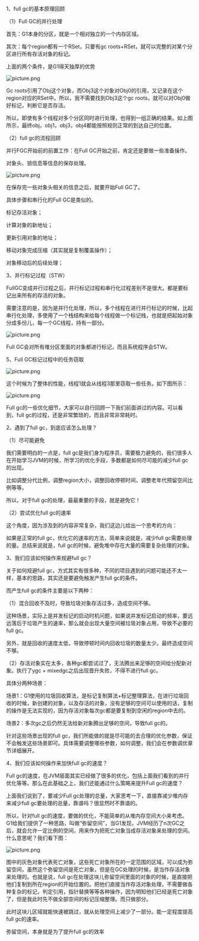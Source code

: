 1、full gc的基本原理回顾

（1）Full GC的并行处理

首先：G1本身的分区，就是一个相对独立的一个内存区域。

其次：每个region都有一个RSet，只要有gc roots+RSet，就可以完整的对某个分区进行所有存活对象的标记。

上面的两个条件，是G1得天独厚的优势

![picture.png](http://wechatapppro-1252524126.cdn.xiaoeknow.com/apppuKyPtrl1086/image/ueditor/62911700_1646624258.png?imageView2/2/q/80%7CimageMogr2/ignore-error/1)

Gc roots引用了Obj这个对象，而Obj3这个对象对Obj0的引用，又记录在这个region对应的RSet中。所以，我不需要找到Obj3这个gc roots，就可以对Obj0做好标记，判断它是否存活。

 

所以，即使有多个线程对多个分区同时进行处理，也得到一组正确的结果。如上图所示，最终obj，obj1，obj3，obj4都能按照规则正常的到达自己的位置。

（2）full gc的流程回顾

并行FGC开始前的前置工作：在Full GC开始之前，肯定还是要做一些准备操作。

对象头、锁信息等信息的保存处理。

![picture.png](http://wechatapppro-1252524126.cdn.xiaoeknow.com/apppuKyPtrl1086/image/ueditor/70865800_1646624258.png?imageView2/2/q/80%7CimageMogr2/ignore-error/1)

在保存完一些对象头相关的信息之后，就要开始Full GC了。

 

具体步骤和串行化的Full GC是类似的。

标记存活对象；

计算对象的新地址；

更新引用对象的地址；

移动对象完成压缩（其实就是复制覆盖操作）；

对象移动后的后续处理；

 

3、并行标记过程（STW）

FullGC变成并行过程之后，并行标记过程和串行化过程差别不是很大。都是要标记出来所有的存活的对象。

需要注意的是，因为是并行化处理，所以，多个线程在进行并行标记的时候，比起串行化处理，多使用了一个栈结构来给每个线程做一个标记栈，也就是把起始对象分成多份儿，每一个GC线程，持有一部分。

![picture.png](http://wechatapppro-1252524126.cdn.xiaoeknow.com/apppuKyPtrl1086/image/ueditor/73016000_1646624258.png?imageView2/2/q/80%7CimageMogr2/ignore-error/1)

Full GC会对所有堆分区里面的对象都进行标记，而且系统程序会STW。

 

5、Full GC标记过程中的任务窃取

![picture.png](http://wechatapppro-1252524126.cdn.xiaoeknow.com/apppuKyPtrl1086/image/ueditor/72669900_1646624258.png?imageView2/2/q/80%7CimageMogr2/ignore-error/1)

这个时候为了整体的性能，线程1就会从线程3那里窃取一些任务。如下图所示：

![picture.png](http://wechatapppro-1252524126.cdn.xiaoeknow.com/apppuKyPtrl1086/image/ueditor/72837000_1646624258.png?imageView2/2/q/80%7CimageMogr2/ignore-error/1)

Full gc的一些优化细节，大家可以自行回顾一下我们前面讲过的内容。可以看到，full gc的过程，还是非常繁琐的，而且非常非常耗时。

 

2、遇到了full gc，到底应该怎么处理？

（1）尽可能避免

我们需要明白的一点是，full gc是我们身为程序员，需要极力避免的，我们很多人在开始学习JVM的时候，所学习的优化手段，多数都是如何尽可能的减少full gc的出现。

比如调整分代比例，调整region大小，调整回收停顿时间，调整老年代预留空间比例等等。

所以，对于full gc的处理，最最重要的手段，就是避免它！

（2）尝试优化full gc的速率

这个角度，因为涉及到的内容非常复杂，我们这边儿给出一个思考的方向：

如果是正常的full gc，优化它的速率的方法，简单来说就是，减少full gc需要处理的量。总结来说就是，full gc的时候，避免堆中存在大量的需要复杂处理的对象。

 

3、我们应该如何操作来规避full gc？

关于如何规避full gc，方式其实有很多种，不同的项目遇到的问题可能还不太一样，基本的思路，其实还是要避免触发产生full gc的条件。

而产生full gc的条件主要是以下两种：

（1）混合回收不及时，导致垃圾对象存活过多，造成空间不够。

这种场景，实际上是并发标记的启动时机问题，如果说并发标记启动的频率，要远远落后于垃圾产生的速率，那么就会出现大量空间被垃圾对象占用，导致不必要的full gc。

另外，就是回收的速度太低，导致停顿时间内回收垃圾的数量太少。最终造成空间不够。

 

（2）存活对象实在太多，各种gc都尝试过了，无法腾出来足够的空间给分配新对象。执行了ygc + mixedgc之后出现晋升失败，不得不进行full gc。

具体分两种场景：

场景1：G1使用的垃圾回收算法，是标记复制算法+标记整理算法，在进行垃圾回收的时候，新创建的对象，以及存活的对象，没有足够的空间可以使用的话，复制的操作是无法实现的，因为存活对象每次gc都是要复制到空闲的region中去的。

场景2：多次gc之后仍然无法给新对象腾出足够的空间，导致full gc的。

 

针对这些场景出现的full gc，我们所能做的就是尽可能的去合理的优化参数，保证不会触发这些场景即可。具体需要调整哪些参数，如何调整，我们会在参数调优章节详细展开。

 

4、我们应该如何操作来加快full gc的速度？

Full gc的速度，在JVM层面其实已经做了很多的优化，包括上面我们看到的并行优化等等。那么在此基础之上，我们还能通过什么策略来提升Full gc的速度？

上面我们说到了，要减少Full gc处理的总量，大家思考一下，直接靠减少堆内存来减少full gc要处理的总量，靠谱吗？很显然时不靠谱的。

所以，针对full gc的速度，要做的优化，不能简单的从堆内存空间大小来考虑。G1给我们提供了一种思路，叫做“弥留空间”，当G1发现，JVM经历了n次GC之后，就会允许一定比例的空间，用来作为把死亡对象当成存活对象来处理的空间。什么意思呢？我们看下图：

![picture.png](http://wechatapppro-1252524126.cdn.xiaoeknow.com/apppuKyPtrl1086/image/ueditor/67681600_1646624258.png?imageView2/2/q/80%7CimageMogr2/ignore-error/1)

图中的灰色对象代表死亡对象，这些死亡对象所在的一定范围的区域，可以成为弥留空间，虽然这个弥留空间是死亡对象，但是在GC处理的时候，是当作存活对象来处理的。也就是说，full gc在处理这块儿弥留空间里面的对象的时候，是直接把他们复制到所在region的开始位置的。把他们直接当作存活对象处理，不需要做各种复杂的标记，判定引用，指针替换等等各种操作，因为明知他们已经是死亡对象了，但是我此时先不做全部空间的标记压缩整理。而只做部分。

此时这块儿区域就能快速被跳过，就从处理空间上减少了一部分。能一定程度提高full gc的速率。

弥留空间，本身就是为了提升full gc的效率